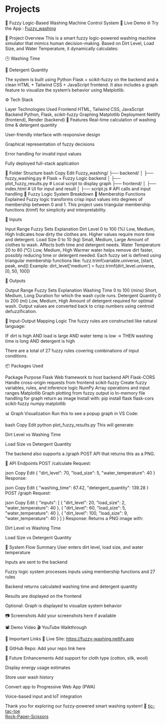 # Projects
🧼 Fuzzy Logic-Based Washing Machine Control System
🚀 Live Demo
🌐 Try the App :  <a href="https://fuzzy-washing.netlify.app/">Fuzzy_washing</a>

📌 Project Overview
This is a smart fuzzy logic-powered washing machine simulator that mimics human decision-making. Based on Dirt Level, Load Size, and Water Temperature, it dynamically calculates:

🕒 Washing Time

🧴 Detergent Quantity

The system is built using Python Flask + scikit-fuzzy on the backend and a clean HTML + Tailwind CSS + JavaScript frontend. It also includes a graph feature to visualize the system’s behavior using Matplotlib.

⚙️ Tech Stack

Layer	Technologies Used
Frontend	HTML, Tailwind CSS, JavaScript
Backend	Python, Flask, scikit-fuzzy
Graphing	Matplotlib
Deployment	Netlify (frontend), Render (backend)
🎯 Features
Real-time calculation of washing time & detergent quantity

User-friendly interface with responsive design

Graphical representation of fuzzy decisions

Error handling for invalid input values

Fully deployed full-stack application

📂 Folder Structure
bash
Copy
Edit
Fuzzy_washing/
├── backend/
│   ├── fuzzy_washing.py         # Flask + Fuzzy Logic backend
│   ├── plot_fuzzy_results.py    # Local script to display graph
├── frontend/
│   ├── index.html               # UI for input and result
│   ├── script.js                # API calls and input handling
🧠 Fuzzy Logic System Breakdown
📌 Membership Functions Explained
Fuzzy logic transforms crisp input values into degrees of membership between 0 and 1. This project uses triangular membership functions (trimf) for simplicity and interpretability.

🔷 Inputs

Input	Range	Fuzzy Sets	Explanation
Dirt Level	0 to 100 (%)	Low, Medium, High	Indicates how dirty the clothes are. Higher values require more time and detergent.
Load Size	0 to 10 (kg)	Small, Medium, Large	Amount of clothes to wash. Affects both time and detergent needs.
Water Temperature	20 to 80 (°C)	Low, Medium, High	Warmer water helps remove dirt faster, possibly reducing time or detergent needed.
Each fuzzy set is defined using triangular membership functions like:
fuzz.trimf(variable.universe, [start, peak, end])
Example: dirt_level['medium'] = fuzz.trimf(dirt_level.universe, [0, 50, 100])

🔷 Outputs

Output	Range	Fuzzy Sets	Explanation
Washing Time	0 to 100 (mins)	Short, Medium, Long	Duration for which the wash cycle runs.
Detergent Quantity	0 to 200 (ml)	Low, Medium, High	Amount of detergent required for optimal wash.
Output values are converted back to crisp numbers using centroid defuzzification.

🧾 Input-Output Mapping Logic
The fuzzy rules are constructed like natural language:

IF dirt is high AND load is large AND water temp is low → THEN washing time is long AND detergent is high

There are a total of 27 fuzzy rules covering combinations of input conditions.

📦 Packages Used

Package	Purpose
Flask	Web framework to host backend API
Flask-CORS	Handle cross-origin requests from frontend
scikit-fuzzy	Create fuzzy variables, rules, and inference logic
NumPy	Array operations and input ranges
Matplotlib	Graph plotting from fuzzy output
io	In-memory file handling for graph return as image
Install with:
pip install flask flask-cors scikit-fuzzy numpy matplotlib

📊 Graph Visualization
Run this to see a popup graph in VS Code:

bash
Copy
Edit
python plot_fuzzy_results.py
This will generate:

Dirt Level vs Washing Time

Load Size vs Detergent Quantity

The backend also supports a /graph POST API that returns this as a PNG.

🔌 API Endpoints
POST /calculate
Request:

json
Copy
Edit
{
  "dirt_level": 70,
  "load_size": 5,
  "water_temperature": 40
}
Response:

json
Copy
Edit
{
  "washing_time": 67.42,
  "detergent_quantity": 139.28
}
POST /graph
Request:

json
Copy
Edit
{
  "inputs": [
    { "dirt_level": 20, "load_size": 2, "water_temperature": 40 },
    { "dirt_level": 60, "load_size": 5, "water_temperature": 40 },
    { "dirt_level": 100, "load_size": 9, "water_temperature": 40 }
  ]
}
Response:
Returns a PNG image with:

Dirt Level vs Washing Time

Load Size vs Detergent Quantity

🧩 System Flow Summary
User enters dirt level, load size, and water temperature

Inputs are sent to the backend

Fuzzy logic system processes inputs using membership functions and 27 rules

Backend returns calculated washing time and detergent quantity

Results are displayed on the frontend

Optional: Graph is displayed to visualize system behavior

📷 Screenshots
Add your screenshots here if available

📽️ Demo Video
🎬 YouTube Walkthrough

🔗 Important Links
🔴 Live Site: https://fuzzy-washing.netlify.app

📁 GitHub Repo: Add your repo link here

🌱 Future Enhancements
Add support for cloth type (cotton, silk, wool)

Display energy usage estimates

Store user wash history

Convert app to Progressive Web App (PWA)

Voice-based input and IoT integration

Thank you for exploring our fuzzy-powered smart washing system! 🌟
 <a href="https://sathviksesha.github.io/Projects/tic-tac-toe/">tic-tac-toe</a><br>
 <a href="https://sathviksesha.github.io/Projects/rock-Paper-Scissors/">Rock-Paper-Scissors</a><br>


